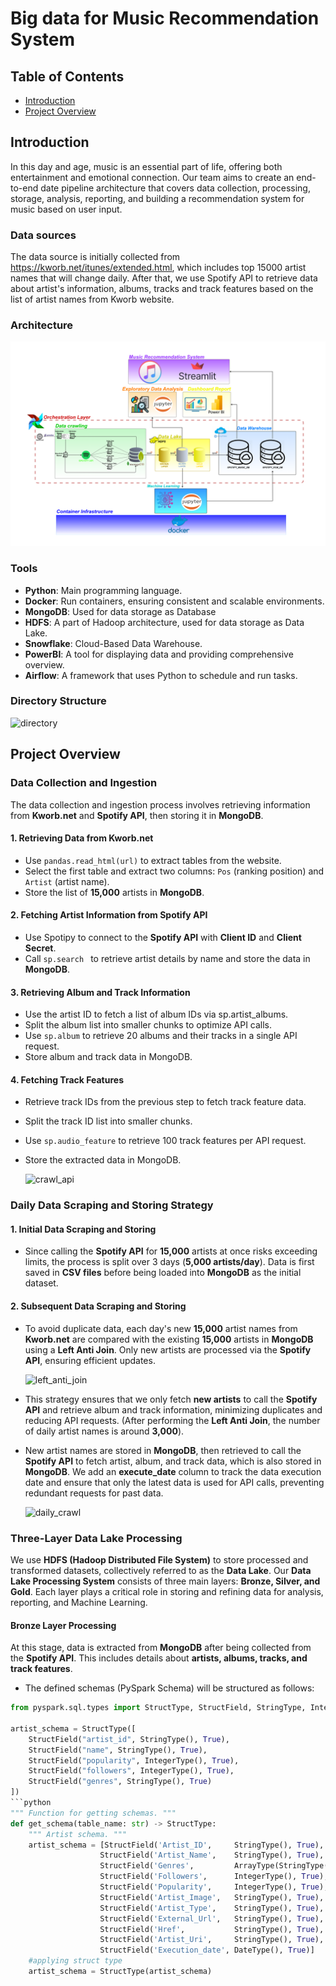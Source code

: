 # Big data for Music Recommendation System
## Table of Contents
- [Introduction](#introduction)
- [Project Overview](#project-overview)
## Introduction 
In this day and age, music is an essential part of life, offering both entertainment and emotional connection. Our team aims to create an end-to-end date pipeline architecture that covers data collection, processing, storage, analysis, reporting, and building a recommendation system for music based on user input.

### Data sources
The data source is initially collected from https://kworb.net/itunes/extended.html, which includes top 15000 artist names that will change daily. After that, we use Spotify API to retrieve data about artist's information, albums, tracks and track features based on the list of artist names from Kworb website.

### Architecture
![My Image](./images/Architecture.png)

### Tools
- **Python**: Main programming language.
- **Docker**: Run containers, ensuring consistent and scalable environments.
- **MongoDB**: Used for data storage as Database
- **HDFS**: A part of Hadoop architecture, used for data storage as Data Lake.
- **Snowflake**: Cloud-Based Data Warehouse.
- **PowerBI**: A tool for displaying data and providing comprehensive overview.
- **Airflow**: A framework that uses Python to schedule and run tasks.
### Directory Structure
![directory](https://github.com/mjngxwnj/Big-Data-for-Music-Recommendation-System/blob/main/images/directories.PNG)
## Project Overview
### Data Collection and Ingestion
The data collection and ingestion process involves retrieving information from **Kworb.net** and **Spotify API**, then storing it in **MongoDB**.
#### 1. Retrieving Data from Kworb.net
- Use `pandas.read_html(url)` to extract tables from the website.
- Select the first table and extract two columns: `Pos` (ranking position) and `Artist` (artist name).
- Store the list of **15,000** artists in **MongoDB**.
#### 2. Fetching Artist Information from Spotify API
- Use Spotipy to connect to the **Spotify API** with **Client ID** and **Client Secret**.
- Call `sp.search ` to retrieve artist details by name and store the data in **MongoDB**.
#### 3. Retrieving Album and Track Information
- Use the artist ID to fetch a list of album IDs via sp.artist_albums.
- Split the album list into smaller chunks to optimize API calls.
- Use `sp.album` to retrieve 20 albums and their tracks in a single API request.
- Store album and track data in MongoDB.
#### 4. Fetching Track Features
- Retrieve track IDs from the previous step to fetch track feature data.
- Split the track ID list into smaller chunks.
- Use `sp.audio_feature` to retrieve 100 track features per API request.
- Store the extracted data in MongoDB.
  
  ![crawl_api](https://github.com/mjngxwnj/Big-Data-for-Music-Recommendation-System/blob/main/images/crawl_api.jpg)
### Daily Data Scraping and Storing Strategy
#### 1. Initial Data Scraping and Storing
- Since calling the **Spotify API** for **15,000** artists at once risks exceeding limits, the process is split over 3 days (**5,000 artists/day**). Data is first saved in **CSV files** before being loaded into **MongoDB** as the initial dataset.
#### 2. Subsequent Data Scraping and Storing
- To avoid duplicate data, each day's new **15,000** artist names from **Kworb.net** are compared with the existing **15,000** artists in **MongoDB** using a **Left Anti Join**. Only new artists are processed via the **Spotify API**, ensuring efficient updates.
  
  ![left_anti_join](https://github.com/mjngxwnj/Big-Data-for-Music-Recommendation-System/blob/main/images/leftanti_join_artistname.png)
- This strategy ensures that we only fetch **new artists** to call the **Spotify API** and retrieve album and track information, minimizing duplicates and reducing API requests. (After performing the **Left Anti Join**, the number of daily artist names is around **3,000**).
- New artist names are stored in **MongoDB**, then retrieved to call the **Spotify API** to fetch artist, album, and track data, which is also stored in **MongoDB**. We add an **execute_date** column to track the data execution date and ensure that only the latest data is used for API calls, preventing redundant requests for past data.
  
  ![daily_crawl](https://github.com/mjngxwnj/Big-Data-for-Music-Recommendation-System/blob/main/images/daily_crawl_data.png)
### Three-Layer Data Lake Processing
We use **HDFS (Hadoop Distributed File System)** to store processed and transformed datasets, collectively referred to as the **Data Lake**.
Our **Data Lake Processing System** consists of three main layers: **Bronze, Silver, and Gold**. Each layer plays a critical role in storing and refining data for analysis, reporting, and Machine Learning.
#### Bronze Layer Processing
At this stage, data is extracted from **MongoDB** after being collected from the **Spotify API**. This includes details about **artists, albums, tracks, and track features**. 
- The defined schemas (PySpark Schema) will be structured as follows:
```python
from pyspark.sql.types import StructType, StructField, StringType, IntegerType, FloatType

artist_schema = StructType([
    StructField("artist_id", StringType(), True),
    StructField("name", StringType(), True),
    StructField("popularity", IntegerType(), True),
    StructField("followers", IntegerType(), True),
    StructField("genres", StringType(), True)
])
```python
""" Function for getting schemas. """
def get_schema(table_name: str) -> StructType:
    """ Artist schema. """
    artist_schema = [StructField('Artist_ID',     StringType(), True),
                    StructField('Artist_Name',    StringType(), True),
                    StructField('Genres',         ArrayType(StringType(), True), True),
                    StructField('Followers',      IntegerType(), True),
                    StructField('Popularity',     IntegerType(), True),
                    StructField('Artist_Image',   StringType(), True),
                    StructField('Artist_Type',    StringType(), True),
                    StructField('External_Url',   StringType(), True),
                    StructField('Href',           StringType(), True),
                    StructField('Artist_Uri',     StringType(), True),
                    StructField('Execution_date', DateType(), True)]
    #applying struct type
    artist_schema = StructType(artist_schema)
```
